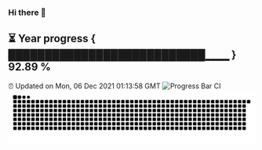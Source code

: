 ### Hi there 👋
⏳ Year progress { ███████████████████████████▁▁▁ } 92.89 %
---
⏰ Updated on Mon, 06 Dec 2021 01:13:58 GMT
![Progress Bar CI](https://github.com/liununu/liununu/workflows/Progress%20Bar%20CI/badge.svg)
![](https://raw.githubusercontent.com/coder-Zzx/coder-Zzx/main/assets/github-contribution-grid-snake.svg)
